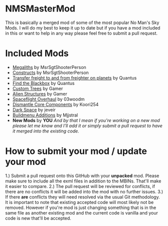# NMSMasterMod
This is basically a merged mod of some of the most popular No Man's Sky Mods.  I will do my best to keep it up to date but if you have a mod included in this or want to help in any way please feel free to submit a pull request.

# Included Mods
 * [Megaliths](https://nomansskymods.com/mods/megaliths/) by MsrSgtShooterPerson
 * [Constructs](https://nomansskymods.com/mods/constructs/) by MsrSgtShooterPerson
 * [Transfer freight to and from freighter on planets](https://nomansskymods.com/mods/transfer-freight-to-and-from-freighter-on-planets/) by Quantus
 * [Find the Blackbox](https://nomansskymods.com/mods/find-the-blackbox/) by Quantus
 * [Custom Trees](https://nomansskymods.com/mods/custom-trees-mod-4/) by Gamer
 * [Alien Structures](https://nomansskymods.com/mods/alien-structures-mod/) by Gamer
 * [Spaceflight Overhaul](https://nomansskymods.com/mods/spaceflight-overhaul-foundation-edition/) by 03woodm
 * [Dismantle Core Components](https://nomansskymods.com/mods/nms-dismantle-core-components/) by Koori254
 * [Dark Space](https://nomansskymods.com/mods/dark-space-foundation-update/) by jeveir
 * [Buildmenu Additions](https://nomansskymods.com/mods/buildmenu-additions/) by Mjjstral
 * **New Mods** by **YOU** *And by that I mean if you're working on a new mod please let me know and I'll add it or simply submit a pull request to have it merged into the existing code.*
 
 # How to submit your mod / update your mod
 1.) Submit a pull request onto this GitHub with your **unpacked** mod.  Please make sure to include all the exml files in addition to the MBINs.  That'll make it easier to compare.
 2.) The pull request will be reviewed for conflicts, if there are no conflicts it will be added into the mod with no further issues.
 3.) If there **are** conflicts they will need resolved via the usual Git methodology.  It is important to note that existing accepted code will most likely not be removed.  However if you're mod is just changing something that is in the same file as another existing mod and the current code is vanilla and your code is new that'll be accepted.
 
